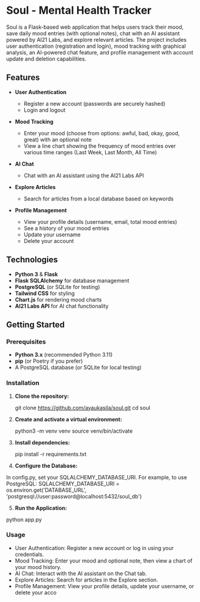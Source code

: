 # Soul - Mental Health Tracker

Soul is a Flask-based web application that helps users track their mood, save daily mood entries (with optional notes), chat with an AI assistant powered by AI21 Labs, and explore relevant articles. The project includes user authentication (registration and login), mood tracking with graphical analysis, an AI-powered chat feature, and profile management with account update and deletion capabilities.

## Features

- **User Authentication**
  - Register a new account (passwords are securely hashed)
  - Login and logout

- **Mood Tracking**
  - Enter your mood (choose from options: awful, bad, okay, good, great) with an optional note
  - View a line chart showing the frequency of mood entries over various time ranges (Last Week, Last Month, All Time)

- **AI Chat**
  - Chat with an AI assistant using the AI21 Labs API

- **Explore Articles**
  - Search for articles from a local database based on keywords

- **Profile Management**
  - View your profile details (username, email, total mood entries)
  - See a history of your mood entries
  - Update your username
  - Delete your account

## Technologies

- **Python 3** & **Flask**
- **Flask SQLAlchemy** for database management
- **PostgreSQL** (or SQLite for testing)
- **Tailwind CSS** for styling
- **Chart.js** for rendering mood charts
- **AI21 Labs API** for AI chat functionality
## Getting Started

### Prerequisites

- **Python 3.x** (recommended Python 3.11)
- **pip** (or Poetry if you prefer)
- A PostgreSQL database (or SQLite for local testing)

### Installation

1. **Clone the repository:**

   git clone https://github.com/ayaukasila/soul.git
   cd soul
   
2. **Create and activate a virtual environment:**
   
   python3 -m venv venv
source venv/bin/activate

3. **Install dependencies:**

   pip install -r requirements.txt
   
4. **Configure the Database:**

In config.py, set your SQLALCHEMY_DATABASE_URI. For example, to use PostgreSQL:
SQLALCHEMY_DATABASE_URI = os.environ.get('DATABASE_URL', 'postgresql://user:password@localhost:5432/soul_db')

5. **Run the Application:**

python app.py

### Usage

- User Authentication: Register a new account or log in using your credentials.
- Mood Tracking: Enter your mood and optional note, then view a chart of your mood history.
- AI Chat: Interact with the AI assistant on the Chat tab.
- Explore Articles: Search for articles in the Explore section.
- Profile Management: View your profile details, update your username, or delete your acco
